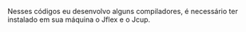Nesses códigos eu desenvolvo alguns compiladores, é necessário ter instalado em sua máquina o Jflex e o Jcup.
